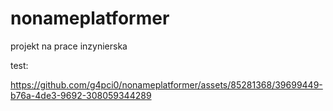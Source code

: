 # nonameplatformer
projekt na prace inzynierska

test:

https://github.com/g4pci0/nonameplatformer/assets/85281368/39699449-b76a-4de3-9692-308059344289

